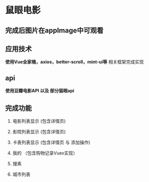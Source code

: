 # 鼠眼电影

## 完成后图片在appImage中可观看

## 应用技术

**使用Vue全家桶，axios，better-scroll，mint-ui等** 相关框架完成实现

## api 

**使用豆瓣电影API 以及 部分猫眼api**

## 完成功能

1. 电影列表显示 (包含详情页)
  
2. 影院列表显示 (包含详情页)

3. 卡表列表显示 (包含详情页 与 添加操作) 

4. 我的 （包含购物记录Vuex实现）

5. 搜素 

6. 城市列表
